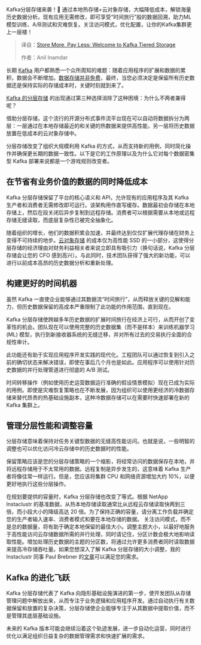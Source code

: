 <!--
title: 存储更多，支付更少：欢迎来到Kafka分层存储
cover: https://cdn.thenewstack.io/media/2025/05/e359d5fb-tiered.jpg
summary: Kafka分层存储来袭！🚀 通过本地热存储+云对象存储，大幅降低成本，解锁海量历史数据分析。现有应用无需修改，即可享受“时间旅行”般的数据回溯，助力ML模型训练、A/B测试和灾难恢复。关注访问模式，优化配置，让你的Kafka集群更上一层楼！
-->

Kafka分层存储来袭！🚀 通过本地热存储+云对象存储，大幅降低成本，解锁海量历史数据分析。现有应用无需修改，即可享受“时间旅行”般的数据回溯，助力ML模型训练、A/B测试和灾难恢复。关注访问模式，优化配置，让你的Kafka集群更上一层楼！

> 译自：[Store More, Pay Less: Welcome to Kafka Tiered Storage](https://thenewstack.io/store-more-pay-less-welcome-to-kafka-tiered-storage/)
> 
> 作者：Anil Inamdar

长期 [Kafka](https://thenewstack.io/the-new-look-and-feel-of-apache-kafka-4-0/) 用户都熟悉一个众所周知的难题：随着应用程序的扩展和数据的累积，数据会不断增加。[数据存储并非免费](https://thenewstack.io/battling-the-steep-price-of-storage-for-real-time-analytics/)，最终，当您必须决定是保留所有历史数据还是保持实际的存储成本时，关键时刻就到来了。

[Kafka 的分层存储](https://kafka.apache.org/39/documentation/#tieredstorageconfigs) 的出现通过第三种选择消除了这种困境：为什么不两者兼得呢？

借助分层存储，这个流行的开源分布式事件流平台现在可以自动将数据拆分为两层：一层通过在本地存储最近的和关键的热数据来提供高性能，另一层将历史数据放置在低成本的云对象存储中。

分层存储改变了组织大规模利用 Kafka 的方式，从而支持新的用例，同时简化操作并确保更长期的数据一致性。以下是它的工作原理以及为什么它对每个数据密集型 Kafka 部署来说都是一个游戏规则改变者。

## 在节省有业务价值的数据的同时降低成本

Kafka 分层存储保留了平台的核心语义和 API，允许现有的应用程序及其 Kafka 生产者和消费者无需修改即可运行。该架构用作直写缓存。数据最初会存储在本地存储上，然后在段关闭后异步复制到远程存储。消费者可以根据需要从本地或远程存储无缝读取，而底层复杂性已被完全抽象化。

随着组织的增长，他们的数据积累会加速，并最终达到仅仅扩展代理存储在财务上变得不可持续的地步。[云对象存储](https://thenewstack.io/object-storage-is-key-to-taming-cloud-costs/) 的成本仅为高性能 SSD 的一小部分，这使得分层存储的经济理由对财务利益相关者来说立即具有吸引力（换句话说，Kafka 分层存储会让您的 CFO 感到高兴）。与此同时，技术团队获得了强大的新功能，可以进行以前成本高昂的历史数据分析和重新处理。

## 构建更好的时间机器

虽然 Kafka 一直使企业能够通过其数据流“时间旅行”，从而释放关键的见解和能力，但历史数据保留的高成本严重限制了此功能的作用范围，直到现在。

Kafka 分层存储使跨越多年历史数据的扩展时间旅行在经济上可行，从而开创了变革性的机会。团队现在可以使用完整的历史数据集（而不是样本）来训练机器学习 (ML) 模型，执行到新接收器系统的无缝迁移，并对所有过去的交易执行全面的合规性审计。

此功能还有助于实现应用程序开发实践的现代化。工程团队可以通过恢复到引入之前的确切状态来解决错误，即使在事后几个月也是如此。应用程序可以使用针对历史数据的并行处理管道进行彻底的 A/B 测试。

时间转移操作（例如使用历史运营数据运行准确的假设情景模拟）现在已成为实际的用例。即使是灾难恢复策略也在不断发展，因为组织可以使用更经济的冷数据存储来替代昂贵的热基础设施副本，这种冷数据存储可以在需要时快速部署在新的 Kafka 集群上。

## 管理分层性能和调整容量

分层存储意味着保持对任务关键型数据的无缝高性能访问。也就是说，一些明智的调整也可以优化访问冷云存储中的历史数据时的性能。

保留策略应该是您的分层存储策略的一个缩影，将经常访问的数据保存在本地，并将远程存储用于不太常用的数据。远程复制是异步发生的，这意味着 Kafka 生产者将像往常一样运行。但是，您应该将集群 CPU 和网络资源增加大约 10%，以便更好地执行这些分层操作。

在规划要提供的容量时，Kafka 分层存储也改变了等式。根据 NetApp Instaclustr 的基准数据，从热本地存储读取通常比从远程云存储读取快两到三倍，而小段大小的降级高达 20 倍。为了保持正确的容量，请分离工作负载并确定您的生产者输入速率、消费者模式和要在本地存储的数据。
关注访问模式，而不是总的数据量，将有助于确定本地保留的最佳大小。调整主题大小，以最好地服务于高性能访问云存储数据所需的并行处理，同时请记住，分区计数会极大地影响读取性能。增加处理历史数据的主题的分区数，将通过允许更多消费者同时读取数据来提高冷存储吞吐量。如果您想深入了解 Kafka 分层存储的大小调整，我的 Instaclustr 同事 Paul Brebner 的[文章](https://www.instaclustr.com/blog/how-to-size-apache-kafka-clusters-for-tiered-storage-part-1/)可以满足您的需求。

## Kafka 的进化飞跃

Kafka 分层存储代表了 Kafka 向隐形基础设施演进的第一步，使开发团队从存储管理问题中解放出来，从而专注于业务逻辑和应用程序开发。通过自动执行有关数据保留和放置的复杂决策，分层存储使企业能够专注于从其数据中提取价值，而不是管理其底层基础设施。

未来的 Kafka 版本可能会继续沿着这个轨迹发展，进一步自动化运营，同时进行优化以满足组织日益复杂的数据管理需求和快速扩展的需求。